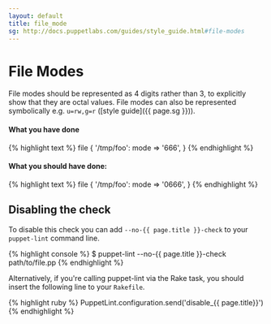 ```yaml
---
layout: default
title: file_mode
sg: http://docs.puppetlabs.com/guides/style_guide.html#file-modes
---
```


# File Modes

File modes should be represented as 4 digits rather than 3, to explicitly show
that they are octal values.  File modes can also be represented symbolically
e.g. `u=rw,g=r` ([style guide]({{ page.sg }})).

#### What you have done
{% highlight text %}
file { '/tmp/foo':
  mode => '666',
}
{% endhighlight %}

#### What you should have done:
{% highlight text %}
file { '/tmp/foo':
  mode => '0666',
}
{% endhighlight %}

## Disabling the check

To disable this check you can add `--no-{{ page.title }}-check` to your
`puppet-lint` command line.

{% highlight console %}
$ puppet-lint --no-{{ page.title }}-check path/to/file.pp
{% endhighlight %}

Alternatively, if you're calling puppet-lint via the Rake task, you should
insert the following line to your `Rakefile`.

{% highlight ruby %}
PuppetLint.configuration.send('disable_{{ page.title}}')
{% endhighlight %}
